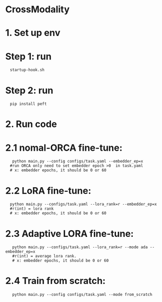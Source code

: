 # CrossModality
# 1. Set up env 
#   Step 1: run  
      startup-hook.sh
#   Step 2: run 
      pip install peft
# 2. Run code
#  2.1 nomal-ORCA fine-tune: 
       python main.py --config configs/task.yaml --embedder_ep=x
      #run ORCA only need to set embedder epoch >0  in task.yaml
      # x: embedder epochs, it should be 0 or 60
#  2.2 LoRA fine-tune:  
      python main.py --configs/task.yaml --lora_rank=r --embedder_ep=x
      #r(int) = lora rank
      # x: embedder epochs, it should be 0 or 60
#  2.3 Adaptive LORA fine-tune: 
       python main.py --configs/task.yaml --lora_rank=r --mode ada --embedder_ep=x
       #r(int) = average lora rank. 
       # x: embedder epochs, it should be 0 or 60    
#  2.4 Train from scratch: 
       python main.py --config configs/task.yaml --mode from_scratch 